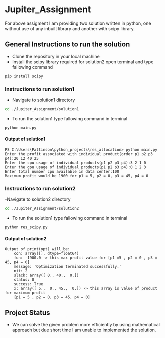 # Jupiter_Assignment
For above assigment I am providing two solution written in python, one without use of any inbuilt library and another with scipy library.


## General Instructions to run the solution
- Clone the repository in your local machine
- Install the scipy library required for solution2 open terminal and type fallowing command
```bash
pip install scipy
```


### Instructions to run solution1
- Navigate to solution1 directory
```bash
cd ./Jupiter_Assignment/solution1
```
- To run the solution1 type fallowing command in terminal
```bash
python main.py
```
#### Output of solution1 
```
PS C:\Users\Pattinson\python_projects\res_allocation> python main.py
Enter the profit associated with individual product(order p1 p2 p3 p4):20 12 40 25
Enter the cpu usage of individual products(p1 p2 p3 p4):3 2 1 0
Enter the gpu usage of individual products(p1 p2 p3 p4):0 1 2 3
Enter total number cpu available in data center:100
Maximum profit would be 1900 for p1 = 5, p2 = 0, p3 = 45, p4 = 0

```
### Instructions to run solution2
-Navigate to solution2 directory
```bash
cd ./Jupiter_Assignment/solution2
```
- To run the solution1 type fallowing command in terminal
```bash
python res_scipy.py
```
#### Output of solution2
```
Output of print(opt) will be:
    con: array([], dtype=float64)
    fun: -1900.0 -> this max profit value for [p1 =5 , p2 = 0 , p3 = 45, p4 = 0]
    message: 'Optimization terminated successfully.'
    nit: 2
    slack: array([ 0., 40.,  0.])
    status: 0
    success: True
    x: array([ 5.,  0., 45.,  0.]) -> this array is value of product for maximum profit
    [p1 = 5 , p2 = 0, p3 = 45, p4 = 0]

```

## Project Status
- We can solve the given problem more efficiently by using mathematical approach but due short time I am unable to implemented the solution.
